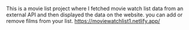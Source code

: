 This is a movie list project where I fetched movie watch list data from an external API and then displayed the data on the website. you can add or remove films from your list.                                                                                                                                                                                                                                                                                                                                                                                               https://moviewatchlist1.netlify.app/      
 
